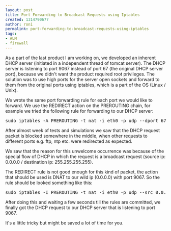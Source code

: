 ```yaml
---
layout: post
title: Port Forwarding to Broadcast Requests using Iptables
created: 1314790677
author: roni
permalink: port-forwarding-to-broadcast-requests-using-iptables
tags:
- ALM
- firewall
---
```

<p>As a part of the last product I am working on, we developed an inherent DHCP server (initiated in a independent thread of tomcat server). The DHCP server is listening to port 9067 instead of port 67 (the original DHCP server port), because we didn&#39;t want the product required root privileges. The solution was to use high ports for the server open sockets and forward to them from the original ports using iptables, which is a part of the OS (Linux / Unix).</p>
<p>We wrote the same port forwarding rule for each port we would like to forward. We use the REDIRECT action on the PREROUTING chain, for example we tried the following rule for forwarding to our DHCP server:</p>
<pre class="brush: jscript;gutter: false; " title="code">
sudo iptables -A PREROUTING -t nat -i eth0 -p udp --dport 67 -j REDIRECT --to-port 9067</pre>
<p>After almost week of tests and simulations we saw that the DHCP request packet is blocked somewhere in the middle, when other requests to different ports e.g. ftp, ntp etc. were redirected as expected.</p>
<p>We saw that the reason for this unwelcome occurrence was because of the special flow of DHCP in which the request is a broadcast request (source ip: 0.0.0.0 / destination ip: 255.255.255.255).</p>
<p>The REDIRECT rule is not good enough for this kind of packet, the action that should be used is DNAT to our wild ip (0.0.0.0) with port 9067. So the rule should be looked something like this:</p>
<pre class="brush: jscript;gutter: false; " title="code">
sudo iptables -I PREROUTING -t nat -i eth0 -p udp --src 0.0.0.0 --dport 67 -j DNAT --to 0.0.0.0:9067
</pre>
<p>After doing this and waiting a few seconds till the rules are committed, we finally got the DHCP request to our DHCP server that is listening to port 9067.</p>
<p>It&#39;s a little tricky but might be saved a lot of time for you.</p>
